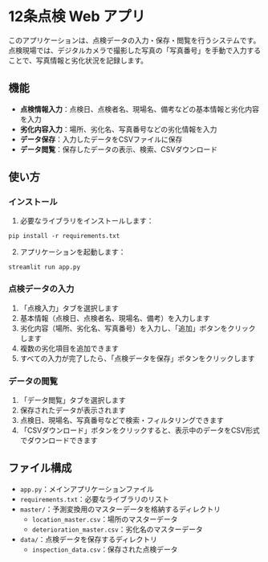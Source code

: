 # 12条点検 Web アプリ

このアプリケーションは、点検データの入力・保存・閲覧を行うシステムです。点検現場では、デジタルカメラで撮影した写真の「写真番号」を手動で入力することで、写真情報と劣化状況を記録します。

## 機能

- **点検情報入力**：点検日、点検者名、現場名、備考などの基本情報と劣化内容を入力
- **劣化内容入力**：場所、劣化名、写真番号などの劣化情報を入力
- **データ保存**：入力したデータをCSVファイルに保存
- **データ閲覧**：保存したデータの表示、検索、CSVダウンロード

## 使い方

### インストール

1. 必要なライブラリをインストールします：

```
pip install -r requirements.txt
```

2. アプリケーションを起動します：

```
streamlit run app.py
```

### 点検データの入力

1. 「点検入力」タブを選択します
2. 基本情報（点検日、点検者名、現場名、備考）を入力します
3. 劣化内容（場所、劣化名、写真番号）を入力し、「追加」ボタンをクリックします
4. 複数の劣化項目を追加できます
5. すべての入力が完了したら、「点検データを保存」ボタンをクリックします

### データの閲覧

1. 「データ閲覧」タブを選択します
2. 保存されたデータが表示されます
3. 点検日、現場名、写真番号などで検索・フィルタリングできます
4. 「CSVダウンロード」ボタンをクリックすると、表示中のデータをCSV形式でダウンロードできます

## ファイル構成

- `app.py`：メインアプリケーションファイル
- `requirements.txt`：必要なライブラリのリスト
- `master/`：予測変換用のマスターデータを格納するディレクトリ
  - `location_master.csv`：場所のマスターデータ
  - `deterioration_master.csv`：劣化名のマスターデータ
- `data/`：点検データを保存するディレクトリ
  - `inspection_data.csv`：保存された点検データ 